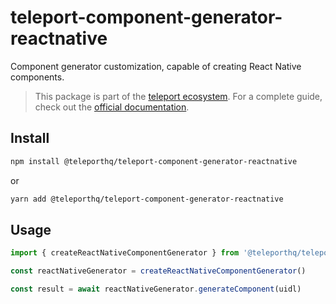 # teleport-component-generator-reactnative

Component generator customization, capable of creating React Native components.

> This package is part of the [teleport ecosystem](https://github.com/teleporthq/teleport-code-generators). For a complete guide, check out the [official documentation](https://docs.teleporthq.io/).

## Install
```bash
npm install @teleporthq/teleport-component-generator-reactnative
```
or
```bash
yarn add @teleporthq/teleport-component-generator-reactnative
```

## Usage
```javascript
import { createReactNativeComponentGenerator } from '@teleporthq/teleport-component-generator-reactnative'

const reactNativeGenerator = createReactNativeComponentGenerator()

const result = await reactNativeGenerator.generateComponent(uidl)
```


